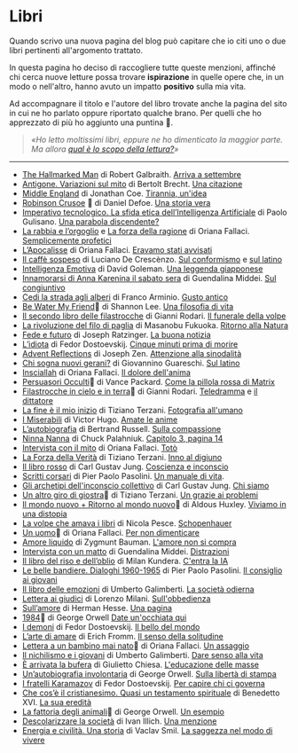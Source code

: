 # Libri
Quando scrivo una nuova pagina del blog può capitare che io citi uno o due libri pertinenti all'argomento trattato.

In questa pagina ho deciso di raccogliere tutte queste menzioni, affinché chi cerca nuove letture possa trovare **ispirazione** in quelle opere che, in un modo o nell'altro, hanno avuto un impatto **positivo** sulla mia vita.

Ad accompagnare il titolo e l'autore del libro trovate anche la pagina del sito in cui ne ho parlato oppure riportato qualche brano. Per quelli che ho apprezzato di più ho aggiunto una puntina 📌. 

> *«Ho letto moltissimi libri, eppure ne ho dimenticato la maggior parte. Ma allora [qual è lo scopo della lettura?](/articles/2023-07-17-dovresti-leggere-i-libri.html)»*

---

- [The Hallmarked Man](https://amzn.to/4gNR5Nr) di Robert Galbraith. [Arriva a settembre](https://yuridiprodo.github.io/pages/social.html#20250110)
- [Antigone. Variazioni sul mito](https://amzn.to/4hdWtJG) di Bertolt Brecht. [Una citazione](/articles/2025-01-20-alcolock.html)
- [Middle England](https://amzn.to/4eG35zt) di Jonathan Coe. [Tirannia, un'idea](https://yuridiprodo.github.io/pages/social.html#20241017)
- [Robinson Crusoe](https://amzn.to/3SoePxo) 📌 di Daniel Defoe. [Una storia vera](/articles/2024-07-26-moyenne.html.html)
- [Imperativo tecnologico. La sfida etica dell’Intelligenza Artificiale](https://amzn.to/3R2KEei) di Paolo Gulisano. [Una parabola discendente?](/articles/2024-06-14-imperativo-tecnologico.html)
- [La rabbia e l’orgoglio](https://amzn.to/3wPDH9Q) e [La forza della ragione](https://amzn.to/4bxt3DP) di Oriana Fallaci. [Semplicemente profetici](/articles/2024-05-27-aveva-ragione-oriana.html)
- [L’Apocalisse](https://amzn.to/3Kk2PbQ) di Oriana Fallaci. [Eravamo stati avvisati](/articles/2023-10-31-il-prezzo-della-liberta.html)
- [Il caffè sospeso](https://amzn.to/3PoXD9r) di Luciano De Crescènzo. [Sul conformismo](https://yuridiprodo.github.io/pages/social.html#20240430) e [sul latino](https://yuridiprodo.github.io/pages/social.html#20240315)
- [Intelligenza Emotiva](https://amzn.to/491bABs) di David Goleman. [Una leggenda giapponese](https://yuridiprodo.github.io/pages/social.html#20240323)
- [Innamorarsi di Anna Karenina il sabato sera](https://amzn.to/4cig2P5) di Guendalina Middei. [Sul congiuntivo](https://yuridiprodo.github.io/pages/social.html#20240321)
- [Cedi la strada agli alberi](https://amzn.to/3IJOBA1) di Franco Arminio. [Gusto antico](https://yuridiprodo.github.io/pages/social.html#20240319)
- [Be Water My Friend](https://amzn.to/3uZyETj)📌 di Shannon Lee. [Una filosofia di vita](/articles/2024-03-11-be-water-my-friend.html)
- [Il secondo libro delle filastrocche](https://amzn.to/4bHSIdv) di Gianni Rodari. [Il funerale della volpe](https://yuridiprodo.github.io/pages/social.html#20240223)
- [La rivoluzione del filo di paglia](https://amzn.to/42n1OI9) di Masanobu Fukuoka. [Ritorno alla Natura](https://yuridiprodo.github.io/pages/social.html#20240207)
- [Fede e futuro](https://amzn.to/3HxRUK7) di Joseph Ratzinger. [La buona notizia](/articles/2024-02-01-profezia-ratzinger.html)
- [L’idiota](https://amzn.to/3Ob0Bhl) di Fedor Dostoevskij. [Cinque minuti prima di morire](https://yuridiprodo.github.io/pages/social.html#20240130)
- [Advent Reflections](https://amzn.to/4aU5hC0) di Joseph Zen. [Attenzione alla sinodalità](https://yuridiprodo.github.io/pages/social.html#20240119)
- [Chi sogna nuovi gerani?](https://amzn.to/3vwbcg4) di Giovannino Guareschi. [Sul latino](https://yuridiprodo.github.io/pages/social.html#20240112)
- [Insciallah](https://amzn.to/41wOroc) di Oriana Fallaci. [Il dolore dell'anima](https://yuridiprodo.github.io/pages/social.html#20240102)
- [Persuasori Occulti](https://amzn.to/3GR9icB)📌 di Vance Packard. [Come la pillola rossa di Matrix](/articles/2023-12-28-persuasori-occulti.html)
- [Filastrocche in cielo e in terra](https://amzn.to/3sU9KDE)📌 di Gianni Rodari. [Teledramma](https://yuridiprodo.github.io/pages/social.html#20231224) e [il dittatore](https://yuridiprodo.github.io/pages/social.html#20231210)
- [La fine è il mio inizio](https://amzn.to/48dR3K5) di Tiziano Terzani. [Fotografia all'umano](https://yuridiprodo.github.io/pages/social.html#20231212)
- [I Miserabili](https://amzn.to/3SRMdO2) di Victor Hugo. [Amate le anime](https://yuridiprodo.github.io/pages/social.html#20231207)
- [L’autobiografia](https://amzn.to/3GluuY4) di Bertrand Russell. [Sulla compassione](https://yuridiprodo.github.io/pages/social.html#20231129)
- [Ninna Nanna](https://amzn.to/46jWVjl) di Chuck Palahniuk. [Capitolo 3, pagina 14](/articles/2023-11-24-peggio-che-essere-spiati.html)
- [Intervista con il mito](https://amzn.to/3MH9ZIE) di Oriana Fallaci. [Totò](https://yuridiprodo.github.io/pages/social.html#20231122)
- [La Forza della Verità](https://amzn.to/49jx7GS) di Tiziano Terzani. [Inno al digiuno](/articles/2023-11-20-il-digiuno-rende-liberi.html)
- [Il libro rosso](https://amzn.to/3tY9iV3) di Carl Gustav Jung. [Coscienza e inconscio](https://yuridiprodo.github.io/pages/social.html#20231107)
- [Scritti corsari](https://amzn.to/49ja6nt) di Pier Paolo Pasolini. [Un manuale di vita](/articles/2023-11-06-ansia-societa-dei-consumi.html).
- [Gli archetipi dell'inconscio collettivo](https://amzn.to/3Q6Evg9) di Carl Gustav Jung. [Chi siamo](https://yuridiprodo.github.io/pages/social.html#20231101)
- [Un altro giro di giostra](https://amzn.to/49dqF45)📌 di Tiziano Terzani. [Un grazie ai problemi](https://yuridiprodo.github.io/pages/social.html#20231030)
- [Il mondo nuovo + Ritorno al mondo nuovo](https://amzn.to/46SAJhM)📌 di Aldous Huxley. [Viviamo in una distopia](/articles/2023-10-27-uniformi-e-incompatibili.html)
- [La volpe che amava i libri](https://amzn.to/3s3tFPV) di Nicola Pesce. [Schopenhauer](https://yuridiprodo.github.io/pages/social.html#20231023)
- [Un uomo](https://amzn.to/3S1CHaA)📌 di Oriana Fallaci. [Per non dimenticare](/articles/2023-10-17-sveglia-il-popolo-sei-tu.html)
- [Amore liquido](https://amzn.to/3PPOCpe) di Zygmunt Bauman. [L'amore non si compra](https://yuridiprodo.github.io/pages/social.html#20231016)
- [Intervista con un matto](https://amzn.to/46BpDgq) di Guendalina Middei. [Distrazioni](https://yuridiprodo.github.io/pages/social.html#20231013)
- [Il libro del riso e dell’oblio](https://amzn.to/48Hrulp) di Milan Kundera. [C'entra la IA](/articles/2023-10-09-fallo-fare-alla-ai.html)
- [Le belle bandiere. Dialoghi 1960-1965](https://amzn.to/3PCXdMc) di Pier Paolo Pasolini. [Il consiglio ai giovani](/articles/2023-10-02-un-unico-dovere.html)
- [Il libro delle emozioni](https://amzn.to/45bYm2S) di Umberto Galimberti. [La società odierna](https://yuridiprodo.github.io/pages/social.html#20230926)
- [Lettera ai giudici](https://amzn.to/3PGGgS2) di Lorenzo Milani. [Sull'obbedienza](https://yuridiprodo.github.io/pages/social.html#20230922)
- [Sull’amore](https://amzn.to/46dsv2M) di Herman Hesse. [Una pagina](/articles/2023-09-21-sull-amore.html)
- [1984](https://amzn.to/3U26bo5)📌 di George Orwell [Date un'occhiata qui](/articles/2023-09-14-il-mondo-distopico-di-orwell.html)
- [I demoni](https://amzn.to/3R4sUAp) di Fedor Dostoevskij. [Il bello del mondo](https://yuridiprodo.github.io/pages/social.html#20230829)
- [L’arte di amare](https://amzn.to/3DY0FLE) di Erich Fromm. [Il senso della solitudine](https://yuridiprodo.github.io/pages/social.html#20230817)
- [Lettera a un bambino mai nato](https://amzn.to/455DL13)📌 di Oriana Fallaci. [Un assaggio](/articles/2023-08-13-la-tirannia-che-instaurarono-nelle-caverne.html)
- [Il nichilismo e i giovani](https://amzn.to/3Y9Xavd) di Umberto Galimberti. [Dare senso alla vita](https://yuridiprodo.github.io/pages/social.html#20230727)
- [È arrivata la bufera](https://amzn.to/46WA8vy) di Giulietto Chiesa. [L'educazione delle masse](https://yuridiprodo.github.io/pages/social.html#20230724)
- [Un’autobiografia involontaria](https://amzn.to/3DpoLyB) di George Orwell. [Sulla libertà di stampa](/articles/2023-07-20-addio-liberta-di-parola.html)
- [I fratelli Karamazov](https://amzn.to/44QD4YG) di Fedor Dostoevskij. [Per capire chi ci governa](/articles/2023-07-19-la-liberta-fa-paura.html)
- [Che cos’è il cristianesimo. Quasi un testamento spirituale](https://amzn.to/3WlUIPm) di Benedetto XVI. [La sua eredità](/articles/2023-01-20-benedetto-xvi.html)
- [La fattoria degli animali](https://amzn.to/354Mwi6)📌 di George Orwell. [Un esempio](/articles/2022-02-24-modifica-silenziosa-alla-costituzione.html)
- [Descolarizzare la società](https://amzn.to/46iWZRG) di Ivan Illich. [Una menzione](https://yuridiprodo.github.io/pages/social.html#20230621)
- [Energia e civilità. Una storia](https://amzn.to/2NlRVbB) di Vaclav Smil. [La saggezza nel modo di vivere](/articles/2021-03-16-energia-civilta-storia.html)